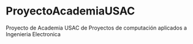 # ProyectoAcademiaUSAC
Proyecto de Academia USAC de Proyectos de computación aplicados a Ingenieria Electronica
